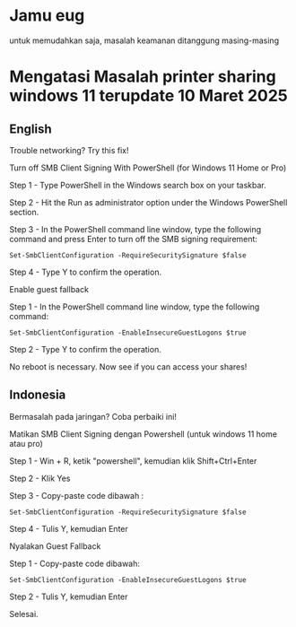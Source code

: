 # Jamu eug 
untuk memudahkan saja, masalah keamanan ditanggung masing-masing

# Mengatasi Masalah printer sharing windows 11 terupdate 10 Maret 2025

## English

Trouble networking? Try this fix!

Turn off SMB Client Signing With PowerShell (for Windows 11 Home or Pro)

Step 1 - Type PowerShell in the Windows search box on your taskbar.

Step 2 - Hit the Run as administrator option under the Windows PowerShell section.

Step 3 - In the PowerShell command line window, type the following command and press Enter to turn off the SMB signing requirement:
```
Set-SmbClientConfiguration -RequireSecuritySignature $false
```
Step 4 - Type Y to confirm the operation.

Enable guest fallback

Step 1 - In the PowerShell command line window, type the following command:
```
Set-SmbClientConfiguration -EnableInsecureGuestLogons $true
```
Step 2 - Type Y to confirm the operation.

No reboot is necessary. Now see if you can access your shares!

## Indonesia

Bermasalah pada jaringan? Coba perbaiki ini!

Matikan SMB Client Signing dengan Powershell (untuk windows 11 home atau pro)

Step 1 - Win + R, ketik "powershell", kemudian klik Shift+Ctrl+Enter 

Step 2 - Klik Yes

Step 3 - Copy-paste code dibawah :
```
Set-SmbClientConfiguration -RequireSecuritySignature $false
```
Step 4 - Tulis Y, kemudian Enter

Nyalakan Guest Fallback

Step 1 - Copy-paste code dibawah:
```
Set-SmbClientConfiguration -EnableInsecureGuestLogons $true
```
Step 2 - Tulis Y, kemudian Enter

Selesai.
